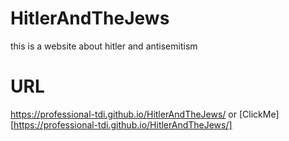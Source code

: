 # HitlerAndTheJews

this is a website about hitler and antisemitism


# URL

https://professional-tdi.github.io/HitlerAndTheJews/
or [ClickMe][https://professional-tdi.github.io/HitlerAndTheJews/]
